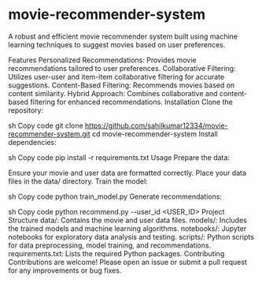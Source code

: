 # movie-recommender-system

A robust and efficient movie recommender system built using machine learning techniques to suggest movies based on user preferences.

Features
Personalized Recommendations: Provides movie recommendations tailored to user preferences.
Collaborative Filtering: Utilizes user-user and item-item collaborative filtering for accurate suggestions.
Content-Based Filtering: Recommends movies based on content similarity.
Hybrid Approach: Combines collaborative and content-based filtering for enhanced recommendations.
Installation
Clone the repository:

sh
Copy code
git clone https://github.com/sahilkumar12334/movie-recommender-system.git
cd movie-recommender-system
Install dependencies:

sh
Copy code
pip install -r requirements.txt
Usage
Prepare the data:

Ensure your movie and user data are formatted correctly.
Place your data files in the data/ directory.
Train the model:

sh
Copy code
python train_model.py
Generate recommendations:

sh
Copy code
python recommend.py --user_id <USER_ID>
Project Structure
data/: Contains the movie and user data files.
models/: Includes the trained models and machine learning algorithms.
notebooks/: Jupyter notebooks for exploratory data analysis and testing.
scripts/: Python scripts for data preprocessing, model training, and recommendations.
requirements.txt: Lists the required Python packages.
Contributing
Contributions are welcome! Please open an issue or submit a pull request for any improvements or bug fixes.
